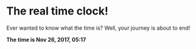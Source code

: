 # The real time clock!

Ever wanted to know what the time is? Well, your journey is about to end!

**The time is Nov 26, 2017, 05:17**